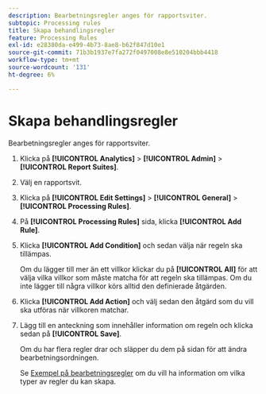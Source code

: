 ```yaml
---
description: Bearbetningsregler anges för rapportsviter.
subtopic: Processing rules
title: Skapa behandlingsregler
feature: Processing Rules
exl-id: e28380da-e499-4b73-8ae8-b62f847d10e1
source-git-commit: 71b3b1937e7fa272f0497008e8e510204bbb4418
workflow-type: tm+mt
source-wordcount: '131'
ht-degree: 6%

---
```


# Skapa behandlingsregler

Bearbetningsregler anges för rapportsviter.

1. Klicka på **[!UICONTROL Analytics]** > **[!UICONTROL Admin]** > **[!UICONTROL Report Suites]**.
1. Välj en rapportsvit.
1. Klicka på **[!UICONTROL Edit Settings]** > **[!UICONTROL General]** > **[!UICONTROL Processing Rules]**.
1. På **[!UICONTROL Processing Rules]** sida, klicka **[!UICONTROL Add Rule]**.
1. Klicka **[!UICONTROL Add Condition]** och sedan välja när regeln ska tillämpas.

   Om du lägger till mer än ett villkor klickar du på **[!UICONTROL All]** för att välja vilka villkor som måste matcha för att regeln ska tillämpas. Om du inte lägger till några villkor körs alltid den definierade åtgärden.

1. Klicka **[!UICONTROL Add Action]** och välj sedan den åtgärd som du vill ska utföras när villkoren matchar.
1. Lägg till en anteckning som innehåller information om regeln och klicka sedan på **[!UICONTROL Save]**.

   Om du har flera regler drar och släpper du dem på sidan för att ändra bearbetningsordningen.

   Se [Exempel på bearbetningsregler](/help/admin/admin/c-processing-rules/processing-rules-examples/processing-rules-examples.md) om du vill ha information om vilka typer av regler du kan skapa.
